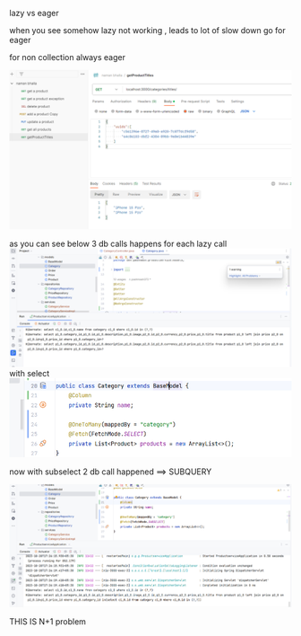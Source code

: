lazy vs eager

when you see somehow lazy not working , leads to lot of slow down
go for eager

for non collection always eager


![img.png](img.png)

as you can see below 3 db calls happens  for each lazy call
![img_1.png](img_1.png)
with select  ![img_2.png](img_2.png)

now with subselect 2 db call happened  ==> SUBQUERY

![img_3.png](img_3.png)

THIS IS N+1 problem